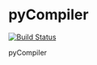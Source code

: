 pyCompiler
==========

[![Build Status](https://travis-ci.org/antigluk/pyCompiler.png)](https://travis-ci.org/antigluk/pyCompiler)

pyCompiler